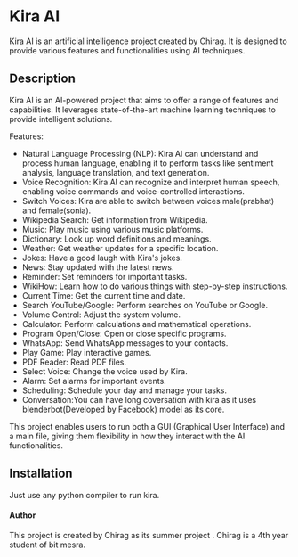 # Kira AI

Kira AI is an artificial intelligence project created by Chirag. It is designed to provide various features and functionalities using AI techniques.

## Description

Kira AI is an AI-powered project that aims to offer a range of features and capabilities. It leverages state-of-the-art machine learning techniques to provide intelligent solutions.


Features:
- Natural Language Processing (NLP): Kira AI can understand and process human language, enabling it to perform tasks like sentiment analysis, language translation, and text generation.
- Voice Recognition: Kira AI can recognize and interpret human speech, enabling voice commands and voice-controlled interactions.
- Switch Voices: Kira are able to switch between voices male(prabhat) and female(sonia).
- Wikipedia Search: Get information from Wikipedia.
- Music: Play music using various music platforms.
- Dictionary: Look up word definitions and meanings.
- Weather: Get weather updates for a specific location.
- Jokes: Have a good laugh with Kira's jokes.
- News: Stay updated with the latest news.
- Reminder: Set reminders for important tasks.
- WikiHow: Learn how to do various things with step-by-step instructions.
- Current Time: Get the current time and date.
- Search YouTube/Google: Perform searches on YouTube or Google.
- Volume Control: Adjust the system volume.
- Calculator: Perform calculations and mathematical operations.
- Program Open/Close: Open or close specific programs.
- WhatsApp: Send WhatsApp messages to your contacts.
- Play Game: Play interactive games.
- PDF Reader: Read PDF files.
- Select Voice: Change the voice used by Kira.
- Alarm: Set alarms for important events.
- Scheduling: Schedule your day and manage your tasks.
- Conversation:You can have long coversation with kira as it uses blenderbot(Developed by Facebook) model as its core.

This project enables users to run both a GUI (Graphical User Interface) and a main file, giving them flexibility in how they interact with the AI functionalities.

## Installation

Just use any python compiler to run kira.

#### Author

This project is created by Chirag as its summer project . Chirag is a 4th year student of bit mesra.
